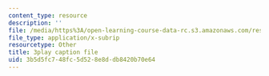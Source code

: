 ```yaml
---
content_type: resource
description: ''
file: /media/https%3A/open-learning-course-data-rc.s3.amazonaws.com/res-6-012-introduction-to-probability-spring-2018/3b5d5fc748fc5d528e8ddb8420b70e64_nQukfQgIIqw.vtt
file_type: application/x-subrip
resourcetype: Other
title: 3play caption file
uid: 3b5d5fc7-48fc-5d52-8e8d-db8420b70e64
---
```

